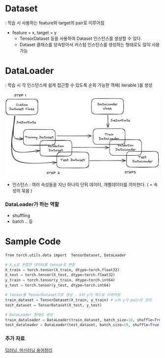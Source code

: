# Dataset

: 학습 시 사용하는 feature와 target의 pair로 이루어짐

- feature = x, target = y
  - TensorDataset 등을 사용하여 Dataset 인스턴스를 생성할 수 있다.
  - Dataset 클래스를 상속받아서 커스텀 인스턴스를 생성하는 형태로도 많이 사용가능

# DataLoader

: 학습 시 각 인스턴스에 쉽게 접근할 수 있도록 순회 가능한 객체( iterable )를 생성

![alt text](<Ai Attached file/Pasted image 20240308174827.png>)

- 인스턴스 : 여러 속성들을 지닌 하나의 단위 데이터, 개별데이터를 의미한다. ( = 속성의 묶음 )

### DataLoader가 하는 역할

- shuffling
- batch .. 등

# Sample Code

```python
from torch.utils.data import  TensorDataset, DataLoader
```

```python
# X,y로 분할한 데이터를 tensor로 변환
X_train = torch.tensor(X_train, dtype=torch.float32)
X_test = torch.tensor(X_test, dtype=torch.float32)
y_train = torch.tensor(y_train, dtype=torch.int64)
y_test = torch.tensor(y_test, dtype=torch.int64)
```

```python
# tensor를 TensorDataset으로 생성 - X와 y가 짝으로 이루어짐
train_dataset = TensorDataset(X_train, y_train) # x와 y가 pair로 관리
test_dataset = TensorDataset(X_test, y_test)
```

```python
# DataLoader 형태로 생성
train_dataloader = DataLoader(train_dataset, batch_size=10, shuffle=True)
test_dataloader = DataLoader(test_dataset, batch_size=10, shuffle=True)
```

### 추가 자료

[딥러닝, 머신러닝 용어정리](https://realblack0.github.io/2020/03/23/thesaurus.html#footnote_2)

